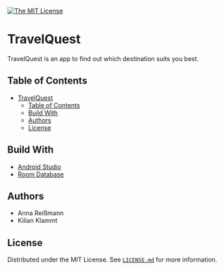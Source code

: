 [![The MIT License](https://img.shields.io/badge/license-MIT-yellowgreen.svg?style=flat-square)](https://gitlab.beuth-hochschule.de/s80116/wp-gruppe1/-/blob/master/LICENSE.md)

# TravelQuest

TravelQuest is an app to find out which destination suits you best.

## Table of Contents

- [TravelQuest](#magicbysvelte)
  - [Table of Contents](#table-of-contents)
  - [Build With](#build-with)
  - [Authors](#authors)
  - [License](#license)


## Build With

- [Android Studio](https://developer.android.com/studio "Android Studio's Homepage")
- [Room Database](https://developer.android.com/reference/androidx/room/RoomDatabase "Room Database Documentation")





## Authors

- Anna Reißmann
- Kilian Klammt

## License

Distributed under the MIT License. See [`LICENSE.md`](https://github.com/Gelantine-Ritter/aktuelle-webtechnologien-project/blob/master/LICENSE.md) for more information.
